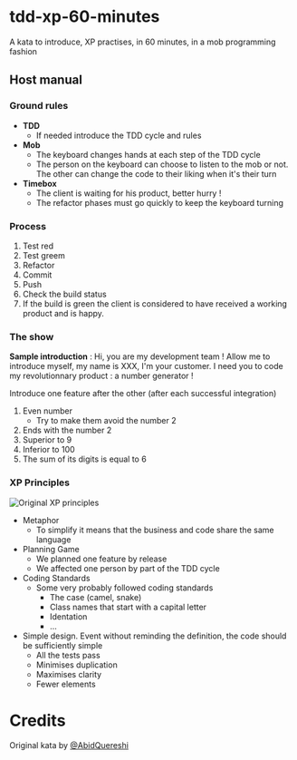 # tdd-xp-60-minutes
A kata to introduce, XP practises, in 60 minutes, in a mob programming fashion

## Host manual
### Ground rules
* __TDD__
	* If needed introduce the TDD cycle and rules
* __Mob__
	* The keyboard changes hands at each step of the TDD cycle
	* The person on the keyboard can choose to listen to the mob or not. The other can change the code to their liking when it's their turn
* __Timebox__
	* The client is waiting for his product, better hurry !
	* The refactor phases must go quickly to keep the keyboard turning

### Process
1. Test red
2. Test greem
3. Refactor
4. Commit
5. Push
6. Check the build status
7. If the build is green the client is considered to have received a working product and is happy.

### The show
__Sample introduction__ : Hi, you are my development team ! Allow me to introduce myself, my name is XXX, I'm your customer. I need you to code my revolutionnary product : a number generator !

Introduce one feature after the other (after each successful integration)

1. Even number
	* Try to make them avoid the number 2
2. Ends with the number 2
3. Superior to 9
4. Inferior to 100
5. The sum of its digits is equal to 6

### XP Principles
![Original XP principles](https://ullizee.files.wordpress.com/2009/11/kent-beck-12-xp-practices.jpg)

* Metaphor
	* To simplify it means that the business and code share the same language
* Planning Game
	* We planned one feature by release
	* We affected one person by part of the TDD cycle
* Coding Standards
	* Some very probably followed coding standards
		* The case (camel, snake)
		* Class names that start with a capital letter
		* Identation
		* ...
* Simple design. Event without reminding the definition, the code should be sufficiently simple
	* All the tests pass
	* Minimises duplication
	* Maximises clarity
	* Fewer elements


# Credits
Original kata by [@AbidQuereshi](https://twitter.com/abidquereshi)
